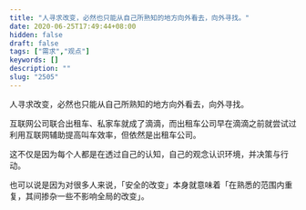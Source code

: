 ```yaml
---
title: "人寻求改变，必然也只能从自己所熟知的地方向外看去，向外寻找。"
date: 2020-06-25T17:49:44+08:00
hidden: false
draft: false
tags: ["需求","观点"]
keywords: []
description: ""
slug: "2505"
---
```

人寻求改变，必然也只能从自己所熟知的地方向外看去，向外寻找。

互联网公司联合出租车、私家车就成了滴滴，而出租车公司早在滴滴之前就尝试过利用互联网辅助提高叫车效率，但依然是出租车公司。

这不仅是因为每个人都是在透过自己的认知，自己的观念认识环境，并决策与行动。

也可以说是因为对很多人来说，「安全的改变」本身就意味着「在熟悉的范围内重复，其间掺杂一些不影响全局的改变」。